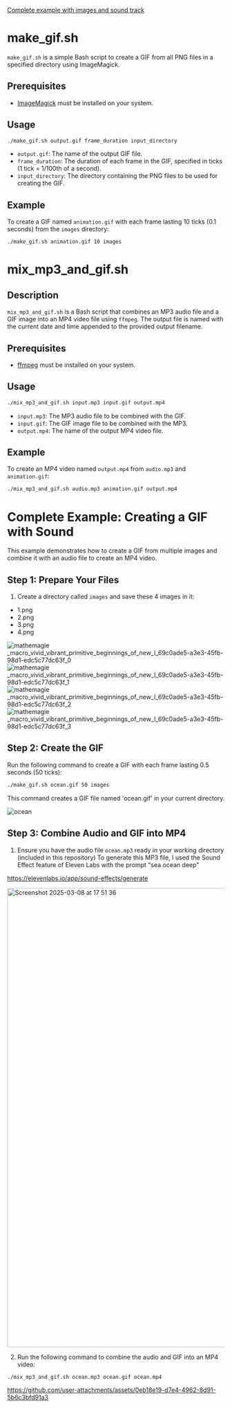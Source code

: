 [Complete example with images and sound track](#complete-example-creating-a-gif-with-sound)

# make_gif.sh

`make_gif.sh` is a simple Bash script to create a GIF from all PNG files in a specified directory using ImageMagick.

## Prerequisites

- [ImageMagick](https://imagemagick.org/index.php) must be installed on your system.

## Usage

```bash
./make_gif.sh output.gif frame_duration input_directory
```

- `output.gif`: The name of the output GIF file.
- `frame_duration`: The duration of each frame in the GIF, specified in ticks (1 tick = 1/100th of a second).
- `input_directory`: The directory containing the PNG files to be used for creating the GIF.

## Example

To create a GIF named `animation.gif` with each frame lasting 10 ticks (0.1 seconds) from the `images` directory:

```bash
./make_gif.sh animation.gif 10 images
```



# mix_mp3_and_gif.sh

## Description

`mix_mp3_and_gif.sh` is a Bash script that combines an MP3 audio file and a GIF image into an MP4 video file using `ffmpeg`. The output file is named with the current date and time appended to the provided output filename.

## Prerequisites

- [ffmpeg](https://ffmpeg.org/) must be installed on your system.

## Usage

```bash
./mix_mp3_and_gif.sh input.mp3 input.gif output.mp4
```

- `input.mp3`: The MP3 audio file to be combined with the GIF.
- `input.gif`: The GIF image file to be combined with the MP3.
- `output.mp4`: The name of the output MP4 video file.

## Example


To create an MP4 video named `output.mp4` from `audio.mp3` and `animation.gif`:

```bash
./mix_mp3_and_gif.sh audio.mp3 animation.gif output.mp4
```


# Complete Example: Creating a GIF with Sound

This example demonstrates how to create a GIF from multiple images and combine it with an audio file to create an MP4 video.

## Step 1: Prepare Your Files

1. Create a directory called `images` and save these 4 images in it:
- 1.png
- 2.png 
- 3.png
- 4.png

![mathemagie _macro_vivid_vibrant_primitive_beginnings_of_new_l_69c0ade5-a3e3-45fb-98d1-edc5c77dc63f_0](https://github.com/user-attachments/assets/68cc5886-8b19-4877-bae3-495eec800d7b)
![mathemagie _macro_vivid_vibrant_primitive_beginnings_of_new_l_69c0ade5-a3e3-45fb-98d1-edc5c77dc63f_1](https://github.com/user-attachments/assets/049d32a9-9fa7-44ad-ab67-84e83745a225)
![mathemagie _macro_vivid_vibrant_primitive_beginnings_of_new_l_69c0ade5-a3e3-45fb-98d1-edc5c77dc63f_2](https://github.com/user-attachments/assets/56208352-e416-4528-93f4-8b6189b613fd)
![mathemagie _macro_vivid_vibrant_primitive_beginnings_of_new_l_69c0ade5-a3e3-45fb-98d1-edc5c77dc63f_3](https://github.com/user-attachments/assets/bd9fab47-8b02-4681-b2e7-21553a0dc4ea)



## Step 2: Create the GIF

Run the following command to create a GIF with each frame lasting 0.5 seconds (50 ticks):

```bash
./make_gif.sh ocean.gif 50 images
```

This command creates a GIF file named 'ocean.gif' in your current directory.

![ocean](https://github.com/user-attachments/assets/e6f10abb-8062-43d8-ba83-c0772b70917b)


## Step 3: Combine Audio and GIF into MP4

1. Ensure you have the audio file `ocean.mp3` ready in your working directory (included in this repository)
To generate this MP3 file, I used the Sound Effect feature of Eleven Labs with the prompt "sea ocean deep"

https://elevenlabs.io/app/sound-effects/generate

<img width="1061" alt="Screenshot 2025-03-08 at 17 51 36" src="https://github.com/user-attachments/assets/33f90baa-a345-4ff3-a44d-97969a471c00" />


2. Run the following command to combine the audio and GIF into an MP4 video:

```bash
./mix_mp3_and_gif.sh ocean.mp3 ocean.gif ocean.mp4
```

https://github.com/user-attachments/assets/0eb18e19-d7e4-4962-8d91-5b6c3bfd91a3

